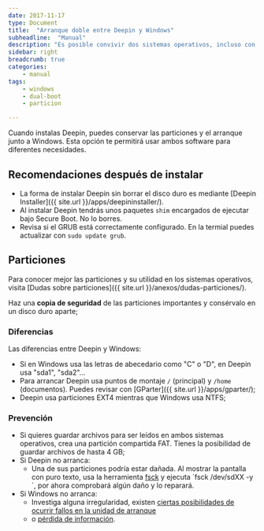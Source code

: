 ```yaml
---
date: 2017-11-17
type: Document
title:  "Arranque doble entre Deepin y Windows"
subheadline:  "Manual"
description: "Es posible convivir dos sistemas operativos, incluso con Secure Boot."
sidebar: right
breadcrumb: true
categories:
    - manual
tags:
    - windows
    - dual-boot
    - particion

---
```

<!--more-->
Cuando instalas Deepin, puedes conservar las particiones y el arranque junto a Windows. Esta opción te permitirá usar ambos software para diferentes necesidades.

## Recomendaciones después de instalar
* La forma de instalar Deepin sin borrar el disco duro es mediante [Deepin Installer]({{ site.url }}/apps/deepininstaller/).
* Al instalar Deepin tendrás unos paquetes `shim` encargados de ejecutar bajo Secure Boot. No lo borres.
* Revisa si el GRUB está correctamente configurado. En la termial puedes actualizar con `sudo update grub`.

## Particiones
Para conocer mejor las particiones y su utilidad en los sistemas operativos, visita [Dudas sobre particiones]({{ site.url }}/anexos/dudas-particiones/).

Haz una **copia de seguridad** de las particiones importantes y consérvalo en un disco duro aparte;

### Diferencias
Las diferencias entre Deepin y Windows:
* Si en Windows usa las letras de abecedario como "C" o "D", en Deepin usa "sda1", "sda2"...
* Para arrancar Deepin usa puntos de montaje `/` (principal) y `/home` (documentos). Puedes revisar con [GParter]({{ site.url }}/apps/gparter/);
* Deepin usa particiones EXT4 mientras que Windows usa NTFS;

### Prevención
* Si quieres guardar archivos para ser leídos en ambos sistemas operativos, crea una partición compartida FAT. Tienes la posibilidad de guardar archivos de hasta 4 GB;
* Si Deepin no arranca:
  - Una de sus particiones podría estar dañada. Al mostrar la pantalla con puro texto, usa la herramienta [fsck](https://es.wikipedia.org/wiki/Fsck) y ejecuta ´fsck /dev/sdXX -y´, por ahora comprobará algún daño y lo reparará.
* Si Windows no arranca:
  - Investiga alguna irregularidad, existen [ciertas posibilidades de ocurrir fallos en la unidad de arranque](http://www.muylinux.com/2016/08/05/windows-10-anniversary-update/)
  - o [pérdida de información](https://www.fayerwayer.com/2017/09/bug-de-windows-10-causa-perdida-de-archivos-en-dispositivos-android/).




